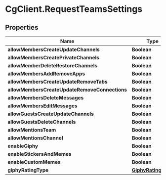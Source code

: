 # CgClient.RequestTeamsSettings

## Properties

Name | Type | Description | Notes
------------ | ------------- | ------------- | -------------
**allowMembersCreateUpdateChannels** | **Boolean** |  | [optional] 
**allowMembersCreatePrivateChannels** | **Boolean** |  | [optional] 
**allowMemberDeleteRestoreChannels** | **Boolean** |  | [optional] 
**allowMembersAddRemoveApps** | **Boolean** |  | [optional] 
**allowMembersCreateUpdateRemoveTabs** | **Boolean** |  | [optional] 
**allowMembersCreateUpdateRemoveConnections** | **Boolean** |  | [optional] 
**allowMembersDeleteMessages** | **Boolean** |  | [optional] 
**allowMembersEditMessages** | **Boolean** |  | [optional] 
**allowGuestsCreateUpdateChannels** | **Boolean** |  | [optional] 
**allowGuestsDeleteChannels** | **Boolean** |  | [optional] 
**allowMentionsTeam** | **Boolean** |  | [optional] 
**allowMentionsChannel** | **Boolean** |  | [optional] 
**enableGiphy** | **Boolean** |  | [optional] 
**enableStickersAndMemes** | **Boolean** |  | [optional] 
**enableCustomMemes** | **Boolean** |  | [optional] 
**giphyRatingType** | [**GiphyRatingType**](GiphyRatingType.md) |  | [optional] 


